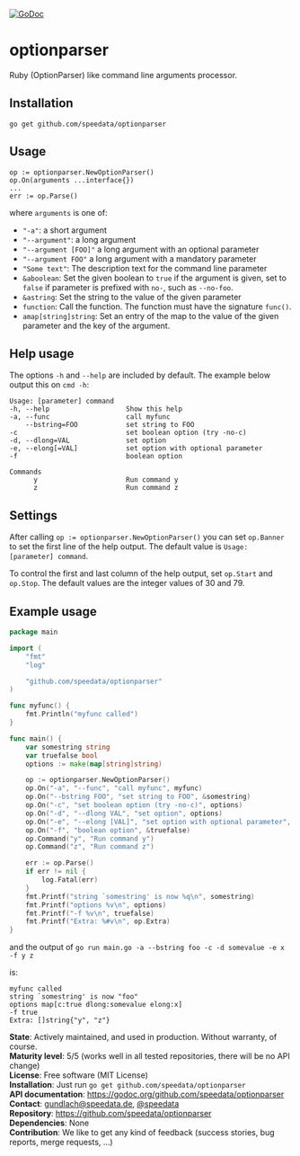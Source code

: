 [![GoDoc](https://godoc.org/github.com/speedata/optionparser?status.svg)](https://godoc.org/github.com/speedata/optionparser)


optionparser
============

Ruby (OptionParser) like command line arguments processor.

Installation
------------

    go get github.com/speedata/optionparser

Usage
-----

    op := optionparser.NewOptionParser()
    op.On(arguments ...interface{})
    ...
    err := op.Parse()

where `arguments` is one of:

 * `"-a"`: a short argument
 * `"--argument"`: a long argument
 * `"--argument [FOO]"` a long argument with an optional parameter
 * `"--argument FOO"` a long argument with a mandatory parameter
 * `"Some text"`: The description text for the command line parameter
 * `&aboolean`: Set the given boolean to `true` if the argument is given, set to `false` if parameter is prefixed with `no-`, such as `--no-foo`.
 * `&astring`: Set the string to the value of the given parameter
 * `function`: Call the function. The function must have the signature `func()`.
 * `amap[string]string`: Set an entry of the map to the value of the given parameter and the key of the argument.

Help usage
----------

The options `-h` and `--help` are included by default. The example below output this on `cmd -h`:

    Usage: [parameter] command
    -h, --help                   Show this help
    -a, --func                   call myfunc
        --bstring=FOO            set string to FOO
    -c                           set boolean option (try -no-c)
    -d, --dlong=VAL              set option
    -e, --elong[=VAL]            set option with optional parameter
    -f                           boolean option

    Commands
          y                      Run command y
          z                      Run command z

Settings
--------

After calling  `op := optionparser.NewOptionParser()` you can set `op.Banner` to set the first line of the help output. The default value is `Usage: [parameter] command`.

To control the first and last column of the help output, set `op.Start` and `op.Stop`. The default values are the integer values of 30 and 79.


Example usage
-------------

````go
package main

import (
    "fmt"
    "log"

    "github.com/speedata/optionparser"
)

func myfunc() {
    fmt.Println("myfunc called")
}

func main() {
    var somestring string
    var truefalse bool
    options := make(map[string]string)

    op := optionparser.NewOptionParser()
    op.On("-a", "--func", "call myfunc", myfunc)
    op.On("--bstring FOO", "set string to FOO", &somestring)
    op.On("-c", "set boolean option (try -no-c)", options)
    op.On("-d", "--dlong VAL", "set option", options)
    op.On("-e", "--elong [VAL]", "set option with optional parameter", options)
    op.On("-f", "boolean option", &truefalse)
    op.Command("y", "Run command y")
    op.Command("z", "Run command z")

    err := op.Parse()
    if err != nil {
        log.Fatal(err)
    }
    fmt.Printf("string `somestring' is now %q\n", somestring)
    fmt.Printf("options %v\n", options)
    fmt.Printf("-f %v\n", truefalse)
    fmt.Printf("Extra: %#v\n", op.Extra)
}
````

and the output of `go run main.go -a --bstring foo -c -d somevalue -e x -f y z`

is:

    myfunc called
    string `somestring' is now "foo"
    options map[c:true dlong:somevalue elong:x]
    -f true
    Extra: []string{"y", "z"}



**State**: Actively maintained, and used in production. Without warranty, of course.<br>
**Maturity level**: 5/5 (works well in all tested repositories, there will be no API change)<br>
**License**: Free software (MIT License)<br>
**Installation**: Just run `go get github.com/speedata/optionparser`<br>
**API documentation**: https://godoc.org/github.com/speedata/optionparser<br>
**Contact**: <gundlach@speedata.de>, [@speedata](https://twitter.com/speedata)<br>
**Repository**: https://github.com/speedata/optionparser<br>
**Dependencies**: None<br>
**Contribution**: We like to get any kind of feedback (success stories, bug reports, merge requests, ...)
